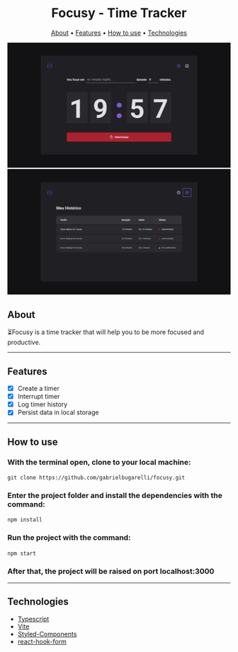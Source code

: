 <h1 align="center">
    Focusy - Time Tracker
</h1>

<p align="center">
  <a href="#about">About</a> •
  <a href="#features">Features</a> •
  <a href="#how-to-use">How to use</a> •
  <a href="#technologies">Technologies</a>
</p>

<div align="center"> 
	<img alt="ignite-timer" title="#focusy-timer" src="./.github/focusy-timer.png" />
</div>

<div align="center"> 
	<img alt="ignite-timer" title="#focusy-history" src="./.github/focusy-history.png" />
</div>

## About

⏳Focusy is a time tracker that will help you to be more focused and productive.

---

## Features

- [x] Create a timer
- [x] Interrupt timer
- [x] Log timer history
- [x] Persist data in local storage

---

## How to use

### With the terminal open, clone to your local machine:
```
git clone https://github.com/gabrielbugarelli/focusy.git
```

### Enter the project folder and install the dependencies with the command:
```
npm install
```

### Run the project with the command:
```
npm start
```

### After that, the project will be raised on port localhost:3000
---
## Technologies
- [Typescript](https://www.typescriptlang.org/)
- [Vite](https://vitejs.dev/)
- [Styled-Components](https://styled-components.com/)
- [react-hook-form](https://react-hook-form.com/)
